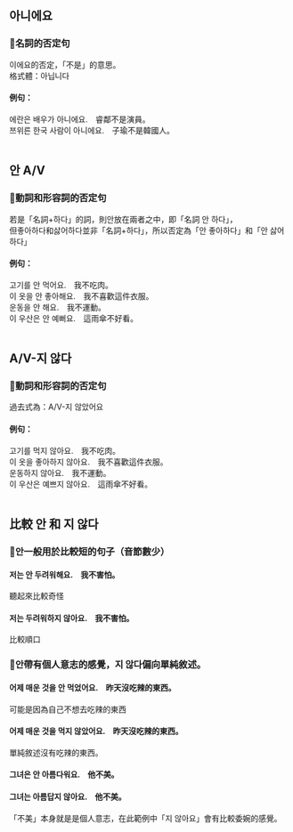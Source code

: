 ## 아니에요

### 📌名詞的否定句
이에요的否定，「不是」的意思。<br>
格式體：아닙니다

#### 例句：
에란은 배우가 <font class="highlight">아니에요</font>.　睿鄰不是演員。<br>
쯔위른 한국 사람이 <font class="highlight">아니에요</font>.　子瑜不是韓國人。<br><br>

## 안 A/V
### 📌動詞和形容詞的否定句
若是「名詞+하다」的詞，則안放在兩者之中，即「名詞 안 하다」，<br>
但좋아하다和삻어하다並非「名詞+하다」，所以否定為「안 좋아하다」和「안 삻어하다」

#### 例句：
고기를 <font class="highlight">안</font> 먹어요.　我不吃肉。<br>
이 옷을 <font class="highlight">안</font> 좋아해요.　我不喜歡這件衣服。<br>
운동을 <font class="highlight">안</font> 해요.　我不運動。<br>
이 우산은 <font class="highlight">안</font> 예뻐요.　這雨傘不好看。<br><br>


## A/V-지 않다
### 📌動詞和形容詞的否定句
過去式為：A/V-지 않았어요

#### 例句：
고기를 먹<font class="highlight">지 않아요</font>.　我不吃肉。<br>
이 옷을 좋아하<font class="highlight">지 않아요</font>.　我不喜歡這件衣服。<br>
운동하<font class="highlight">지 않아요</font>.　我不運動。<br>
이 우산은 예쁘<font class="highlight">지 않아요</font>.　這雨傘不好看。
<br><br>

## 比較 안 和 지 않다
### 📌안一般用於比較短的句子（音節數少）

#### 저는 안 두려워해요.　我不害怕。
聽起來比較奇怪
#### 저는 두려워하지 않아요.　我不害怕。
比較順口


### 📌안帶有個人意志的感覺，지 않다偏向單純敘述。

#### 어제 매운 것을 <font class="highlight">안</font> 먹었어요.　昨天沒吃辣的東西。
可能是因為自己不想去吃辣的東西

#### 어제 매운 것을 먹<font class="highlight">지 않았어요</font>.　昨天沒吃辣的東西。
單純敘述沒有吃辣的東西。

#### 그녀은 <font class="highlight">안</font> 아름다워요.　他不美。
#### 그녀는 아름답<font class="highlight">지 않아요</font>.　他不美。
「不美」本身就是是個人意志，在此範例中「지 않아요」會有比較委婉的感覺。
